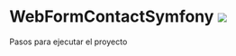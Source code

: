 ﻿# WebFormContactSymfony <img src="[https://symfony.com/logos/symfony_black_02.png](https://www.sgalinski.de/fileadmin/media/news/teaser/teaser-symfony.png)https://www.sgalinski.de/fileadmin/media/news/teaser/teaser-symfony.png">

Pasos para ejecutar el proyecto
